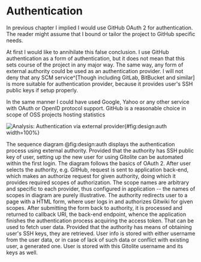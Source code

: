 # Authentication

In previous chapter I implied I would use GitHub OAuth 2 for authentication.
The reader might assume that I bound or tailor the project to GitHub specific needs.

At first I would like to annihilate this false conclusion.
I use GitHub authentication as a form of authentication, but it does not mean that this sets course of the project in any major way.
The same way, any form of external authority could be used as an authentication provider.
I will not deny that any SCM service^[Though including GitLab, BitBucket and similar] is more suitable for authentication provider, because it provides user's SSH public keys if setup properly.

In the same manner I could have used Google, Yahoo or any other service with OAuth or OpenID protocol support.
GitHub is a reasonable choice in scope of OSS projects hosting statistics

![Analysis: Authentication via external provider](./src/assets/diagram/login){#fig:design:auth width=100%}


The sequence diagram @fig:design:auth displays the authentication process using external authority.
Provided that the authority has SSH public key of user, setting up the new user for using Gitolite can be automated within the first login.
The diagram follows the basics of OAuth 2.
After user selects the authority, e.g. GitHub, request is sent to application back-end, which makes an authorize request for given authority, doing which it provides required scopes of authorization.
The scope names are arbitrary and specific to each provider, thus configured in application -- the names of scopes in diagram are purely illustrative.
The authority redirects user to a page with a HTML form, where user logs in and authorizes Gitwiki for given scopes.
After submitting the form back to authority, it is processed and returned to callback URI, the back-end endpoint, whence the application finishes the authentication process acquiring the access token.
That can be used to fetch user data.
Provided that the authority has means of obtaining user's SSH keys, they are retrieved.
User info is stored with either username from the user data, or in case of lack of such data or conflict with existing user, a generated one.
User is stored with this Gitolite username and its keys as well.